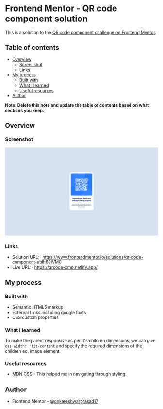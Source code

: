# Frontend Mentor - QR code component solution

This is a solution to the [QR code component challenge on Frontend Mentor](https://www.frontendmentor.io/challenges/qr-code-component-iux_sIO_H).

## Table of contents

- [Overview](#overview)
  - [Screenshot](#screenshot)
  - [Links](#links)
- [My process](#my-process)
  - [Built with](#built-with)
  - [What I learned](#what-i-learned)
  - [Useful resources](#useful-resources)
- [Author](#author)

**Note: Delete this note and update the table of contents based on what sections you keep.**

## Overview

### Screenshot

![](./images/result-desktop.png)

### Links

- Solution URL:- https://www.frontendmentor.io/solutions/qr-code-component-ublh60IVM0
- Live URL:- https://qrcode-cmp.netlify.app/

## My process

### Built with

- Semantic HTML5 markup
- External Links including google fonts
- CSS custom properties

### What I learned

To make the parent responsive as per it's children dimensions, we can give `css width: 'fit-content` and specify the required dimensions of the children eg. image element.

### Useful resources

- [MDN CSS](https://developer.mozilla.org/en-US/docs/Web/CSS) - This helped me in navigating through styling.

## Author

- Frontend Mentor - [@onkareshwarprasad17](https://www.frontendmentor.io/profile/onkareshwarprasad17)
